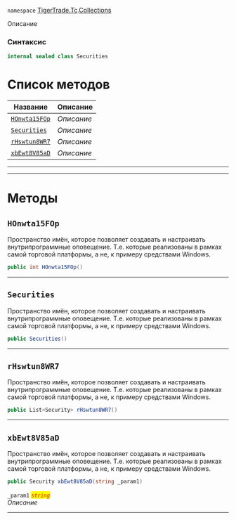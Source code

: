 
`namespace` [TigerTrade.Tc](../../TigerTrade.Tc.md).[Collections](../../TigerTrade.Tc/Collections.md)


Описание

### Синтаксис
```csharp
internal sealed class Securities
```


# Список методов
| Название | Описание |
| --- | --- |
| [`HOnwta15FOp`](#HOnwta15FOp-m) | *Описание* |
| [`Securities`](#Securities-m) | *Описание* |
| [`rHswtun8WR7`](#rHswtun8WR7-m) | *Описание* |
| [`xbEwt8V85aD`](#xbEwt8V85aD-m) | *Описание* |





***  
***  
# Методы

## `HOnwta15FOp`<a href="xbEwt8V85aD-m" id="xbEwt8V85aD-m"></a>
Пространство имён, которое позволяет создавать и настраивать внутрипрограммные оповещение. Т.е. которые реализованы в рамках самой торговой платформы, а не, к примеру средствами Windows.

```csharp
public int HOnwta15FOp()
```

***  

## `Securities`<a href="xbEwt8V85aD-m" id="xbEwt8V85aD-m"></a>
Пространство имён, которое позволяет создавать и настраивать внутрипрограммные оповещение. Т.е. которые реализованы в рамках самой торговой платформы, а не, к примеру средствами Windows.

```csharp
public Securities()
```

***  

## `rHswtun8WR7`<a href="xbEwt8V85aD-m" id="xbEwt8V85aD-m"></a>
Пространство имён, которое позволяет создавать и настраивать внутрипрограммные оповещение. Т.е. которые реализованы в рамках самой торговой платформы, а не, к примеру средствами Windows.

```csharp
public List<Security> rHswtun8WR7()
```

***  

## `xbEwt8V85aD`<a href="xbEwt8V85aD-m" id="xbEwt8V85aD-m"></a>
Пространство имён, которое позволяет создавать и настраивать внутрипрограммные оповещение. Т.е. которые реализованы в рамках самой торговой платформы, а не, к примеру средствами Windows.

```csharp
public Security xbEwt8V85aD(string _param1)
```

`_param1` <mark style="color:red;">*`string`*</mark>  
 *Описание*  


***  

